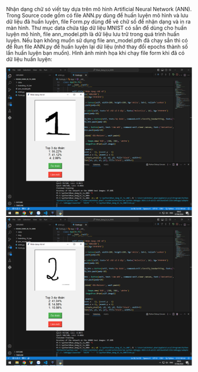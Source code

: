 Nhận dạng chữ só viết tay dựa trên mô hình Artificial Neural Network (ANN). Trong Source code gồm có file ANN.py dùng để huấn luyện mô hình và lưu dữ liệu đã huấn luyện, 
file Form.py dùng để vẻ chữ số để nhận dạng và in ra màn hình. Thư mục data chứa tập dữ liệu MNIST có sẳn để dùng cho huấn luyện mô hình, file ann_model.pth là dữ liệu lưu 
trữ trong quá trình huấn luyện.
Nếu bạn không muốn sử dụng file ann_model.pth đã chạy sẳn thì có để Run file ANN.py để huấn luyện lại dử liệu (nhớ thay đổi epochs thành số lần huấn luyện bạn muốn).
Hình ảnh minh họa khi chạy file form khi đã có dữ liệu huấn luyện:

![Ảnh nhận dạng số 1](https://github.com/nhut-share-code/Nhan_dang_chu_so_viet_tay_ANN/blob/main/img/so1.jpg)
![Ảnh nhận dạng số 2](https://github.com/nhut-share-code/Nhan_dang_chu_so_viet_tay_ANN/blob/main/img/so2.jpg)

